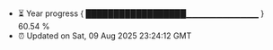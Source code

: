 - ⏳ Year progress { ██████████████████▁▁▁▁▁▁▁▁▁▁▁▁ } 60.54 %
- ⏰ Updated on Sat, 09 Aug 2025 23:24:12 GMT

